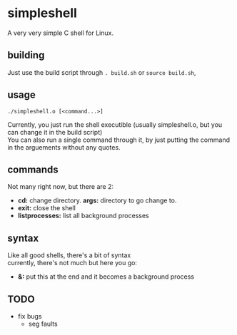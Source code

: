 # simpleshell
A very very simple C shell for Linux.  

## building
Just use the build script through `. build.sh` or `source build.sh`,  

## usage
```shell
./simpleshell.o [<command...>]
```
Currently, you just run the shell executible (usually simpleshell.o, but you can change it in the build script)  
You can also run a single command through it, by just putting the command in the arguements without any quotes.  

## commands
Not many right now, but there are 2:
- **cd:** change directory. **args:** directory to go change to.  
- **exit:** close the shell
- **listprocesses:** list all background processes  

## syntax
Like all good shells, there's a bit of syntax  
currently, there's not much but here you go:  
- **&:** put this at the end and it becomes a background process  

## TODO
- fix bugs  
	- seg faults
